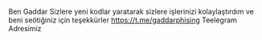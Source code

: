 Ben Gaddar Sizlere yeni kodlar yaratarak sizlere işlerinizi kolaylaştırdım ve beni seötiğiniz için teşekkürler
https://t.me/gaddarphising Teelegram Adresimiz
